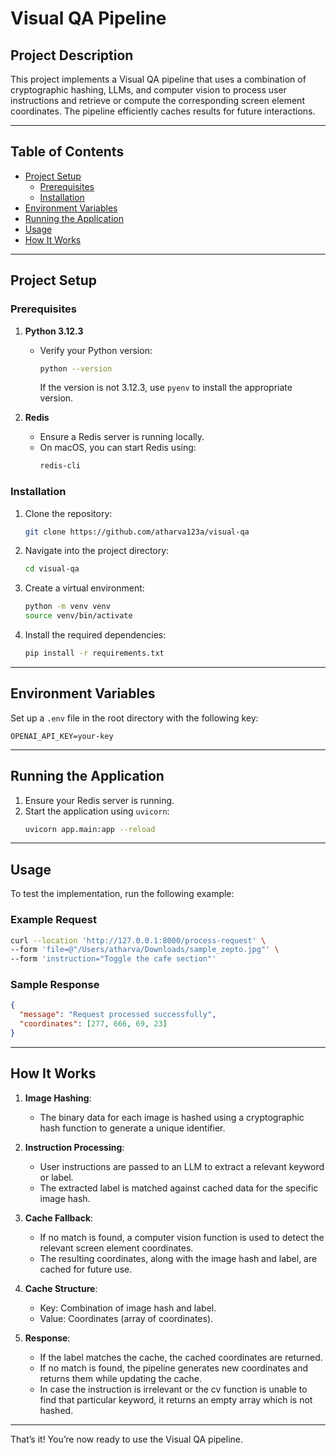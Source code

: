 # Visual QA Pipeline

## Project Description
This project implements a Visual QA pipeline that uses a combination of cryptographic hashing, LLMs, and computer vision to process user instructions and retrieve or compute the corresponding screen element coordinates. The pipeline efficiently caches results for future interactions.

---

## Table of Contents
- [Project Setup](#project-setup)
  - [Prerequisites](#prerequisites)
  - [Installation](#installation)
- [Environment Variables](#environment-variables)
- [Running the Application](#running-the-application)
- [Usage](#usage)
- [How It Works](#how-it-works)

---

## Project Setup

### Prerequisites
1. **Python 3.12.3**
   - Verify your Python version:
     ```bash
     python --version
     ```
     If the version is not 3.12.3, use `pyenv` to install the appropriate version.

2. **Redis**
   - Ensure a Redis server is running locally.
   - On macOS, you can start Redis using:
     ```bash
     redis-cli
     ```

### Installation
1. Clone the repository:
   ```bash
   git clone https://github.com/atharva123a/visual-qa
   ```

2. Navigate into the project directory:
   ```bash
   cd visual-qa
   ```

3. Create a virtual environment:
   ```bash
   python -m venv venv
   source venv/bin/activate
   ```

4. Install the required dependencies:
   ```bash
   pip install -r requirements.txt
   ```

---

## Environment Variables
Set up a `.env` file in the root directory with the following key:
```env
OPENAI_API_KEY=your-key
```

---

## Running the Application
1. Ensure your Redis server is running.
2. Start the application using `uvicorn`:
   ```bash
   uvicorn app.main:app --reload
   ```

---

## Usage
To test the implementation, run the following example:

### Example Request
```bash
curl --location 'http://127.0.0.1:8000/process-request' \
--form 'file=@"/Users/atharva/Downloads/sample_zepto.jpg"' \
--form 'instruction="Toggle the cafe section"'
```

### Sample Response
```json
{
  "message": "Request processed successfully",
  "coordinates": [277, 666, 69, 23]
}
```

---

## How It Works

1. **Image Hashing**:
   - The binary data for each image is hashed using a cryptographic hash function to generate a unique identifier.

2. **Instruction Processing**:
   - User instructions are passed to an LLM to extract a relevant keyword or label.
   - The extracted label is matched against cached data for the specific image hash.

3. **Cache Fallback**:
   - If no match is found, a computer vision function is used to detect the relevant screen element coordinates.
   - The resulting coordinates, along with the image hash and label, are cached for future use.

4. **Cache Structure**:
   - Key: Combination of image hash and label.
   - Value: Coordinates (array of coordinates).

5. **Response**:
   - If the label matches the cache, the cached coordinates are returned.
   - If no match is found, the pipeline generates new coordinates and returns them while updating the cache.
   - In case the instruction is irrelevant or the cv function is unable to find that particular keyword, it returns an empty array which is not hashed.

---

That’s it! You’re now ready to use the Visual QA pipeline.
